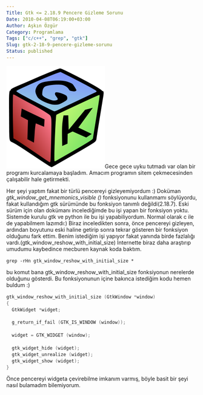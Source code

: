 ```yaml
---
Title: Gtk <= 2.18.9 Pencere Gizleme Sorunu
Date: 2010-04-08T06:19:00+03:00
Author: Aşkın Özgür
Category: Programlama
Tags: ["c/c++", "grep", "gtk"]
Slug: gtk-2-18-9-pencere-gizleme-sorunu
Status: published
---
```


![Gtk](/uploads/2010/04/gtk.png "Gtk")Gece gece uyku tutmadı var olan bir programı kurcalamaya başladım. Amacım programın sitem çekmecesinden çalışabilir hale getirmekti.

Her şeyi yaptım fakat bir türlü pencereyi gizleyemiyordum :) Doküman *gtk\_window\_get\_mnemonics\_visible ()* fonksiyonunu kullanmamı söylüyordu, fakat kullandığım gtk sürümünde bu fonksiyon tanımlı değildi(2.18.7). Eski sürüm için olan dokümanı incelediğimde bu işi yapan bir fonksiyon yoktu.
Sistemde kurulu gtk ve python ile bu işi yapabiliyordum. Normal olarak c ile de yapabilmem lazımdı:)
Biraz inceledikten sonra, önce pencereyi gizleyen, ardından boyutunu eski haline getirip sonra tekrar gösteren bir fonksiyon olduğunu fark ettim. Benim istediğim işi yapıyor fakat yanında birde fazlalığı vardı.(gtk\_window\_reshow\_with\_initial\_size)
İnternette biraz daha araştırıp umudumu kaybedince mecburen kaynak koda baktım.

    grep -rHn gtk_window_reshow_with_initial_size *

bu komut bana gtk\_window\_reshow\_with\_initial\_size fonksiyonun nerelerde olduğunu gösterdi.
Bu fonksiyonunun içine bakınca istediğim kodu hemen buldum :)

```C
gtk_window_reshow_with_initial_size (GtkWindow *window)
{
  GtkWidget *widget;

  g_return_if_fail (GTK_IS_WINDOW (window));

  widget = GTK_WIDGET (window);

  gtk_widget_hide (widget);
  gtk_widget_unrealize (widget);
  gtk_widget_show (widget);
}
```

Önce pencereyi widgeta çevirebilme imkanım varmış, böyle basit bir şeyi nasıl bulamadım bilemiyorum.
